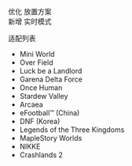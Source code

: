 优化 放置方案  
新增 实时模式  
  
适配列表  
- Mini World  
- Over Field  
- Luck be a Landlord  
- Garena Delta Force  
- Once Human  
- Stardew Valley  
- Arcaea  
- eFootball™ (China)  
- DNF (Korea)  
- Legends of the Three Kingdoms  
- MapleStory Worlds  
- NIKKE  
- Crashlands 2  
